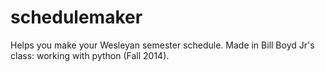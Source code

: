 # schedulemaker
Helps you make your Wesleyan semester schedule.
Made in Bill Boyd Jr's class: working with python (Fall 2014).
